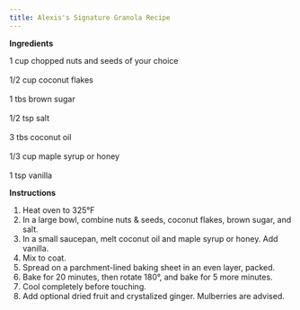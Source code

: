 ```yaml
---
title: Alexis's Signature Granola Recipe
---
```

**Ingredients**<br>

1 cup chopped nuts and seeds of your choice<br>\
1/2 cup coconut flakes<br>\
1 tbs brown sugar<br>\
1/2 tsp salt<br>\
3 tbs coconut oil<br>\
1/3 cup maple syrup or honey<br>\
1 tsp vanilla<br>

**Instructions**<br>

1. Heat oven to 325°F
2. In a large bowl, combine nuts & seeds, coconut flakes, brown sugar, and salt.
3. In a small saucepan, melt coconut oil and maple syrup or honey. Add vanilla.
4. Mix to coat.
5. Spread on a parchment-lined baking sheet in an even layer, packed.
6. Bake for 20 minutes, then rotate 180°, and bake for 5 more minutes.
7. Cool completely before touching.
8. Add optional dried fruit and crystalized ginger. Mulberries are advised.
